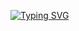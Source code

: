 [![Typing SVG](https://readme-typing-svg.demolab.com?font=Fira+Code&size=24&duration=4000&pause=1000&color=1B607E&vCenter=true&width=435&lines=Dhanika+Botejue;CS50x+Alumni;Always+learning+new+things;Praying+for+UW+acceptance%F0%9F%99%8F)](https://git.io/typing-svg)